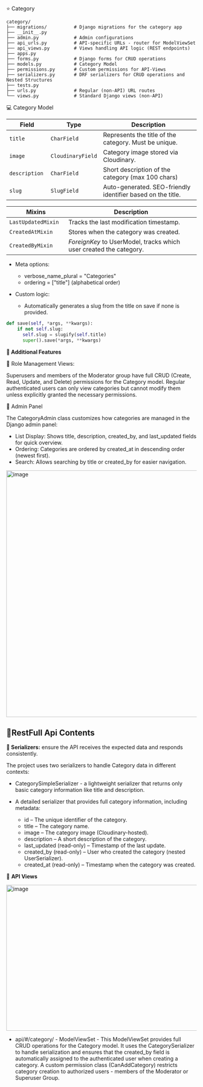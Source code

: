 
⭐ Category

```tree
category/
├── migrations/          # Django migrations for the category app
├── __init__.py
├── admin.py             # Admin configurations 
├── api_urls.py          # API-specific URLs - router for ModelViewSet
├── api_views.py         # Views handling API logic (REST endpoints)
├── apps.py              
├── forms.py             # Django forms for CRUD operations
├── models.py            # Category Model
├── permissions.py       # Custom permissions for API-Views
├── serializers.py       # DRF serializers for CRUD operations and Nested Structures
├── tests.py             
├── urls.py              # Regular (non-API) URL routes
└── views.py             # Standard Django views (non-API)
````

💻 Category Model


| Field          | Type              | Description                                                 |
|----------------|-------------------|-------------------------------------------------------------|
| `title `       | `CharField`       | Represents the title of the category. Must be unique.       |
| `image `       | `CloudinaryField` | Category image stored via Cloudinary.                       |
| `description ` | `CharField`       | Short description of the category (max 100 chars)           |
| `slug `        | `SlugField`       | Auto-generated. SEO-friendly identifier based on the title. |


| Mixins                | Description                                                        |
|-----------------------|--------------------------------------------------------------------|
| `LastUpdatedMixin  `  | Tracks the last modification timestamp.                            |
| `CreatedAtMixin  `    | Stores when the category was created.                              | 
| `CreatedByMixin  `    | *ForeignKey* to UserModel, tracks which user created the category. |

- Meta options:
  - verbose_name_plural = "Categories"
  - ordering = ["title"] (alphabetical order)

- Custom logic:
  - Automatically generates a slug from the title on save if none is provided.

````python
def save(self, *args, **kwargs):
    if not self.slug:
      self.slug = slugify(self.title)
      super().save(*args, **kwargs)
````

**🚀 Additional Features**

🔧 Role Management Views: 

Superusers and members of the Moderator group have full CRUD (Create, Read, Update, and Delete) permissions
for the Category model. Regular authenticated users can only view categories but cannot modify them unless explicitly
granted the necessary permissions. 


🌷 Admin Panel

The CategoryAdmin class customizes how categories are managed in the Django admin panel:
- List Display: Shows title, description, created_by, and last_updated fields for quick overview.
- Ordering: Categories are ordered by created_at in descending order (newest first). 
- Search: Allows searching by title or created_by for easier navigation.

<img width="1874" height="653" alt="image" src="https://github.com/user-attachments/assets/81928ab7-cf5f-46dc-8554-5d60385ab7a9" />


## 🌿RestFull Api Contents

**🌻 Serializers:**
 ensure the API receives the expected data and responds consistently.

The project uses two serializers to handle Category data in different contexts:
- CategorySimpleSerializer - a lightweight serializer that returns only basic category information like title and description.

- A detailed serializer that provides full category information, including metadata:
  - id – The unique identifier of the category.
  - title – The category name.
  - image – The category image (Cloudinary-hosted).
  - description – A short description of the category.
  - last_updated (read-only) – Timestamp of the last update.
  - created_by (read-only) – User who created the category (nested UserSerializer).
  - created_at (read-only) – Timestamp when the category was created.

🌻 **API Views**

<img width="1763" height="386" alt="image" src="https://github.com/user-attachments/assets/8b787f4e-5010-4589-9554-b40f313d3add" />


- api/#/category/ - ModelViewSet - This ModelViewSet provides full CRUD operations for the Category model.
It uses the CategorySerializer to handle serialization and ensures that the created_by field is automatically assigned to 
the authenticated user when creating a category. A custom permission class (CanAddCategory) restricts category creation to 
authorized users - members of the Moderator or Superuser Group.
